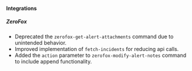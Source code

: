 
#### Integrations

##### ZeroFox

- Deprecated the `zerofox-get-alert-attachments` command due to unintended behavior.
- Improved implementation of `fetch-incidents` for reducing api calls.
- Added the `action` parameter to `zerofox-modify-alert-notes` command to include append functionality.